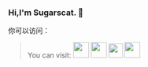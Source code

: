 ### Hi,I'm Sugarscat. :wave:

你可以访问：
> You can visit:
[<img src = "https://github.com/Sugarscat/Icon/blob/main/GitHub.png" height = "32">](https://github.com/Sugarscat)
[<img src = "https://github.com/Sugarscat/Icon/blob/main/gitee.png" height = "32">](https://gitee.com/Sugarscat)
[<img src = "https://github.com/Sugarscat/Icon/blob/main/bilibili.png" height = "29">](https://space.bilibili.com/693173327?spm_id_from=333.1007.0.0)
[<img src = "https://github.com/Sugarscat/Icon/blob/main/youtube.png" height = "32">](https://www.youtube.com/channel/UCzatmr6pXZzMRe4gbhJqIPA)
